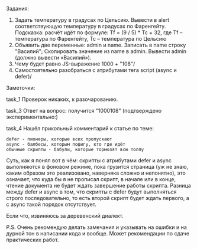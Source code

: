 Задания:

1. Задать температуру в градусах по Цельсию. Вывести в alert соответствующую температуру в градусах по Фаренгейту. Подсказка: расчёт идёт по формуле: Tf = (9 / 5) * Tc + 32, где Tf – температура по Фаренгейту, Tc – температура по Цельсию
2. Объявить две переменные: admin и name. Записать в name строку "Василий"; Скопировать значение из name в admin. Вывести admin (должно вывести «Василий»).
3. Чему будет равно JS-выражение 1000 + "108"/
4. Самостоятельно разобраться с атрибутами тега script (async и defer)/

Заметочки:

task_1 Проверок никаких, к разочарованию. 

task_3 Ответ на вопрос: получится "1000108" (подтверждено экспериментально:) 

task_4 Нашёл прикольный комментарий к статье по теме:

	defer - пионеры, которые всех пропускают
	async - балбесы, которым пофигу, кто где идёт
	обычные скрипты - бабули, которые тормозят всю толпу

Суть, как я понял вот в чём:
скрипты с атрибутами defer и async выполняются в фоновом режиме, пока грузится страница (уж не знаю, каким образом это реализовано, наверняка сложно и непонятно), это означает, что куда бы я не прописал скрипт, в начале или в конце, чтение документа не будет ждать завершение работы скрипта.
Разница между defer и async в том, что скрипты с defer будут выполняться строго последовательно, то есть второй скрипт будет ждать первого, а с async такой порядок отсутствует.

Если что, извиняюсь за деревенский диалект.

P.S. Очень рекомендую делать замечания и указывать на ошибки и на дурной тон в написании кода и вообще. Может рекомендации по сдаче практических работ.
